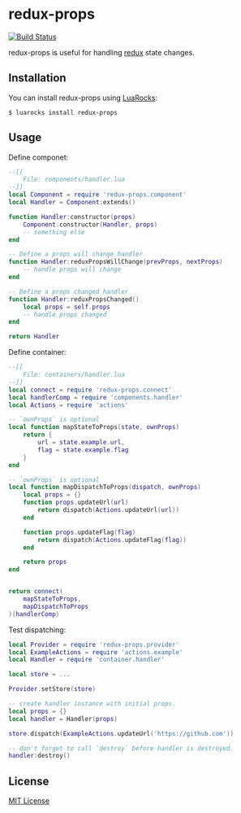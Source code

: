 # redux-props
[![Build Status](https://api.travis-ci.org/pyericz/redux-props.svg?branch=master)](https://travis-ci.org/pyericz/redux-props)

redux-props is useful for handling [redux](https://github.com/pyericz/redux-lua) state changes.

## Installation
You can install redux-props using [LuaRocks](http://luarocks.org/modules/pyericz/redux-props):
```
$ luarocks install redux-props
```

## Usage
Define componet:
```lua
--[[
    File: components/handler.lua
--]]
local Component = require 'redux-props.component'
local Handler = Component:extends()

function Handler:constructor(props)
    Component.constructor(Handler, props)
    -- something else
end

-- Define a props will change handler
function Handler:reduxPropsWillChange(prevProps, nextProps)
    -- handle props will change
end

-- Define a props changed handler
function Handler:reduxPropsChanged()
    local props = self.props
    -- handle props changed
end

return Handler
```

Define container:
```lua
--[[
    File: containers/handler.lua
--]]
local connect = require 'redux-props.connect'
local handlerComp = require 'components.handler'
local Actions = require 'actions'

-- `ownProps` is optional
local function mapStateToProps(state, ownProps)
    return {
        url = state.example.url,
        flag = state.example.flag
    }
end

-- `ownProps` is optional
local function mapDispatchToProps(dispatch, ownProps)
    local props = {}
    function props.updateUrl(url)
        return dispatch(Actions.updateUrl(url))
    end

    function props.updateFlag(flag)
        return dispatch(Actions.updateFlag(flag))
    end

    return props
end


return connect(
    mapStateToProps,
    mapDispatchToProps
)(handlerComp)
```

Test dispatching:
```lua
local Provider = require 'redux-props.provider'
local ExampleActions = require 'actions.example'
local Handler = require 'container.handler'

local store = ...

Provider.setStore(store)

-- create handler instance with initial props.
local props = {}
local handler = Handler(props)

store.dispatch(ExampleActions.updateUrl('https://github.com'))

-- don't forget to call `destroy` before handler is destroyed.
handler:destroy()
```

## License
[MIT License](https://github.com/pyericz/redux-props/blob/master/LICENSE)
